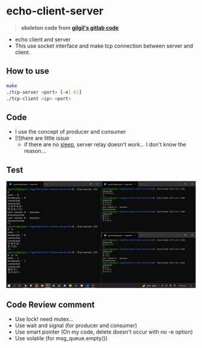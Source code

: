 # echo-client-server

> **skeleton code from [gilgil's gitlab code](https://gitlab.com/gilgil/scs)**

* echo client and server
* This use socket interface and make tcp connection between server and client.

## How to use

```sh
make
./tcp-server <port> [-e[-b]]
./tcp-client <ip> <port>
```

## Code
* I use the concept of producer and consumer
* [!]there are little issue
    * if there are no [sleep](https://github.com/ugonfor/echo-client-server/commit/85578521801cfc04abfbe3518388be1e79cc5a68#diff-2aad949905aad62347469dc4f4512368efb6864dab098fece9ea22ad656ebe85R73), server relay doesn't work... I don't know the reason...

## Test

![image](asset/image.jpg)

## Code Review comment
* Use lock! need mutex...
* Use wait and signal (for producer and consumer)
* Use smart pointer (On my code, delete doesn't occur with no -e option)
* Use volatile (for msg_queue.empty())
